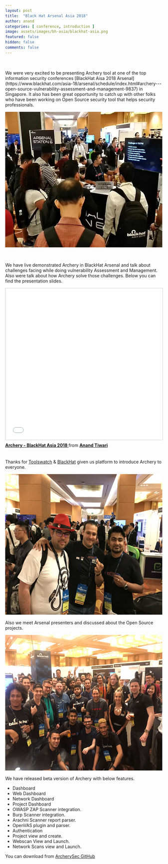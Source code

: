 ```yaml
---
layout: post
title:  "Black Hat Arsenal Asia 2018"
author: anand
categories: [ conference, introduction ]
image: assets/images/bh-asia/blackhat-asia.png
featured: false
hidden: false
comments: false
---
```

<br>
<br>
We were very excited to be presenting Archery tool at one of the top information security conferences [BlackHat Aisa 2018 Arsenal](https://www.blackhat.com/asia-18/arsenal/schedule/index.html#archery---open-source-vulnerability-assessment-and-management-9837) in Singapore. It also has been great opportunity to catch up with other folks who have been working on Open Source security tool that helps security professionals. 

<p align="center">
<img src="/assets/images/bh-asia/blackhat-asia2.png" width="640" height="434">
</p>

<br>

We have live demonstrated Archery in BlackHat Arsenal and talk about challenges facing while doing vulnerability Assessment and Management. Also were talk about how Archery solve those challenges. Below you can find the presentation slides.

<iframe src="//www.slideshare.net/slideshow/embed_code/key/jkXtN1bJ7tpG2N" width="795" height="485" frameborder="0" marginwidth="0" marginheight="0" scrolling="no" style="border:1px solid #CCC; border-width:1px; margin-bottom:5px; max-width: 100%;" allowfullscreen> </iframe> <div style="margin-bottom:5px"> <strong> <a href="//www.slideshare.net/anandtiwarics1/archery-blackhat-asia-2018" title="Archery - BlackHat Asia 2018 " target="_blank">Archery - BlackHat Asia 2018 </a> </strong> from <strong><a href="https://www.slideshare.net/anandtiwarics1" target="_blank">Anand Tiwari</a></strong> </div>

<br>

Thanks for [Toolswatch](http://www.toolswatch.org/2018/01/black-hat-arsenal-asia-2018-great-lineup/) & [BlackHat](https://www.blackhat.com/asia-18/index.html) given us platform to introduce Archery to everyone.  

<p align="center">
<img src="/assets/images/bh-asia/blackhat-asia3.png" width="600" height="450">
</p>

Also we meet Arsenal presenters and discussed about the Open Source projects.

<p align="center">
<img src="/assets/images/bh-asia/blackhat-asia4.png" width="640" height="434">
</p>


We have released beta version of Archery with below features.

- Dashboard
- Web Dashboard
- Network Dashboard
- Project Dashboard
- OWASP ZAP Scanner integration.
- Burp Scanner integration.
- Arachni Scanner report parser.
- OpenVAS plugin and parser.
- Authentication
- Project view and create.
- Webscan View and Launch.
- Network Scans view and Launch.

You can download from [ArcherySec GitHub](https://github.com/archerysec/archerysec/releases)

